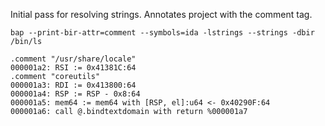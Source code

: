 Initial pass for resolving strings. Annotates project with the comment tag.

`bap --print-bir-attr=comment --symbols=ida -lstrings --strings -dbir /bin/ls`

```
.comment "/usr/share/locale"
000001a2: RSI := 0x41381C:64
.comment "coreutils"
000001a3: RDI := 0x413800:64
000001a4: RSP := RSP - 0x8:64
000001a5: mem64 := mem64 with [RSP, el]:u64 <- 0x40290F:64
000001a6: call @.bindtextdomain with return %000001a7
```

